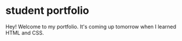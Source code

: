 # student portfolio

Hey! Welcome to my portfolio. It's coming up tomorrow when I learned HTML and CSS.